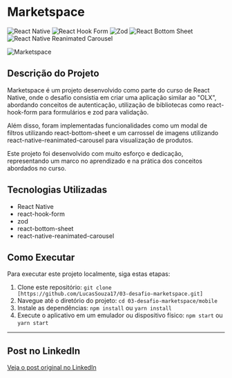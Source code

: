 # **Marketspace**

![React Native](https://img.shields.io/badge/-React_Native-blue) ![React Hook Form](https://img.shields.io/badge/-React_Hook_Form-orange) ![Zod](https://img.shields.io/badge/-Zod-yellow) ![React Bottom Sheet](https://img.shields.io/badge/-React_Bottom_Sheet-green) ![React Native Reanimated Carousel](https://img.shields.io/badge/-React_Native_Reanimated_Carousel-lightgrey)

![Marketspace](https://github.com/LucasSouza17/03-desafio-marketspace/assets/62787018/9a2c7b31-d54a-45ea-a62f-f8f58cf1b0d2)

## Descrição do Projeto

Marketspace é um projeto desenvolvido como parte do curso de React Native, onde o desafio consistia em criar uma aplicação similar ao "OLX", abordando conceitos de autenticação, utilização de bibliotecas como react-hook-form para formulários e zod para validação.

Além disso, foram implementadas funcionalidades como um modal de filtros utilizando react-bottom-sheet e um carrossel de imagens utilizando react-native-reanimated-carousel para visualização de produtos.

Este projeto foi desenvolvido com muito esforço e dedicação, representando um marco no aprendizado e na prática dos conceitos abordados no curso.

## Tecnologias Utilizadas

- React Native
- react-hook-form
- zod
- react-bottom-sheet
- react-native-reanimated-carousel

## Como Executar

Para executar este projeto localmente, siga estas etapas:

1. Clone este repositório: `git clone [https://github.com/LucasSouza17/03-desafio-marketspace.git]`
2. Navegue até o diretório do projeto: `cd 03-desafio-marketspace/mobile`
3. Instale as dependências: `npm install` ou `yarn install`
4. Execute o aplicativo em um emulador ou dispositivo físico: `npm start` ou `yarn start`

---

## Post no LinkedIn

[Veja o post original no LinkedIn](https://www.linkedin.com/feed/update/urn:li:activity:7112255645579395072/)
